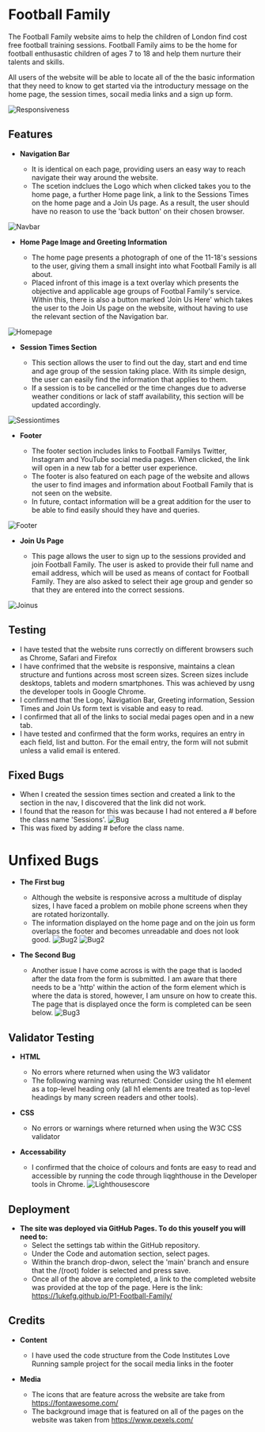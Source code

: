 # Football Family
The Football Family website aims to help the children of London find cost free football training sessions. Football Family aims to be the home for football enthusastic children of ages 7 to 18 and help them nurture their talents and skills.

All users of the website will be able to locate all of the the basic information that they need to know to get started via the introductury message on the home page, the session times, socail media links and a sign up form.

![Responsiveness](assets/images/readme/am-i-responsive.png)

## Features

- __Navigation Bar__

    - It is identical on each page, providing users an easy way to reach navigate their way around the website.
    - The scetion indclues the Logo which when clicked takes you to the home page, a further Home page link, a link to the Sessions Times on the home page and a Join Us page. As a result, the user should have no reason to use the 'back button' on their chosen browser.

![Navbar](assets/images/readme/nav-bar.png)

- __Home Page Image and Greeting Information__

    - The home page presents a photograph of one of the 11-18's sessions to the user, giving them a small insight into what Football Family is all about.
    - Placed infront of this image is a text overlay which presents the objective and applicable age groups of Footbal Family's service. Within this, there is also a button marked 'Join Us Here' which takes the user to the Join Us page on the website, without having to use the relevant section of the Navigation bar.

![Homepage](assets/images/readme/home-page-img.png)

- __Session Times Section__

    - This section allows the user to find out the day, start and end time and age group of the session taking place. With its simple design, the user can easily find the information that applies to them.
    - If a session is to be cancelled or the time changes due to adverse weather conditions or lack of staff availability, this section will be updated accordingly.

![Sessiontimes](assets/images/readme/session-times.png)

- __Footer__

    - The footer section includes links to Football Familys Twitter, Instagram and YouTube social media pages. When clicked, the link will open in a new tab for a better user experience.
    - The footer is also featured on each page of the website and allows the user to find images and information about Football Family that is not seen on the website.
    - In future, contact information will be a great addition for the user to be able to find easily should they have and queries.

![Footer](assets/images/readme/footer.png)

- __Join Us Page__

    - This page allows the user to sign up to the sessions provided and join Football Family. The user is asked to provide their full name and email address, which will be used as means of contact for Football Family. They are also asked to select their age group and gender so that they are entered into the correct sessions.

![Joinus](assets/images/readme/join-us.png)

## Testing

- I have tested that the website runs correctly on different browsers such as Chrome, Safari and Firefox
- I have confrimed that the website is responsive, maintains a clean structure and funtions across most screen sizes. Screen sizes include desktops, tablets and modern smartphones. This was achieved by usng the developer tools in Google Chrome.
- I confirmed that the Logo, Navigation Bar, Greeting information, Session Times and Join Us form text is visable and easy to read.
- I confirmed that all of the links to social medai pages open and in a new tab.
- I have tested and confirmed that the form works, requires an entry in each field, list and button. For the email entry, the form will not submit unless a valid email is entered.

## Fixed Bugs

- When I created the session times section and created a link to the section in the nav, I discovered that the link did not work.
- I found that the reason for this was because I had not entered a # before the class name 'Sessions'.
![Bug](assets/images/readme/link-error.png)
- This was fixed by adding # before the class name.

# Unfixed Bugs

- __The First bug__

    - Although the website is responsive across a multitude of display sizes, I have faced a problem on mobile phone screens when they are rotated horizontally. 
    - The information displayed on the home page and on the join us form overlaps the footer and becomes unreadable and does not look good.
![Bug2](assets/images/readme/bug-home.png)
![Bug2](assets/images/readme/bug-about.png)

- __The Second Bug__

    - Another issue I have come across is with the page that is laoded after the data from the form is submitted. I am aware that there needs to be a 'http' within the action of the form element which is where the data is stored, however, I am unsure on how to create this. The page that is displayed once the form is completed can be seen below.
![Bug3](assets/images/readme/bug-form.png)

## Validator Testing

- __HTML__
    - No errors where returned when using the W3 validator
    - The following warning was returned: Consider using the h1 element as a top-level heading only (all h1 elements are treated as top-level headings by many screen readers and other tools).

- __CSS__
    - No errors or warnings where returned when using the W3C CSS validator

- __Accessability__
    - I confirmed that the choice of colours and fonts are easy to read and accessible by running the code through liqghthouse in the Developer tools in Chrome.
    ![Lighthousescore](assets/images/readme/lighthouse-score.png)

## Deployment

- __The site was deployed via GitHub Pages. To do this youself you will need to:__
    - Select the settings tab within the GitHub repository.
    - Under the Code and automation section, select pages.
    - Within the branch drop-dwon, select the 'main' branch and ensure that the /(root) folder is selected and press save.
    - Once all of the above are completed, a link to the completed website was provided at the top of the page.
    Here is the link: https://1ukefg.github.io/P1-Football-Family/

## Credits

- __Content__
    - I have used the code structure from the Code Institutes Love Running sample project for the socail media links in the footer

- __Media__
    - The icons that are feature across the website are take from https://fontawesome.com/
    - The background image that is featured on all of the pages on the website was taken from https://www.pexels.com/
